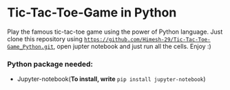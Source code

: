 # Tic-Tac-Toe-Game in Python

Play the famous tic-tac-toe game using the power of Python language.
Just clone this repository using <code>https://github.com/Himesh-29/Tic-Tac-Toe-Game_Python.git</code>, open jupter notebook and just run all the cells. Enjoy :)

### Python package needed:
<ul>
  <li>Jupyter-notebook(<b>To install, write</b> <code>pip install jupyter-notebook</code>)</li>
</ul>
